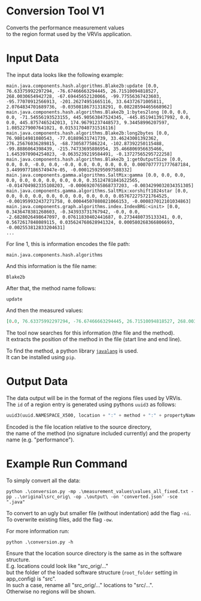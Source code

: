# Conversion Tool V1

Converts the performance measurement values  
to the region format used by the VRVis application.


# Input Data

The input data looks like the following example:  
```
main.java.components.hash.algorithms.Blake2b:update [0.0, 76.63375992297294, -76.67466663294445, 26.71510094818527, 268.0030654942728, -67.69445652120066, -99.77556367423603, -95.77070912566913, -201.26274951665116, 33.64372671005811, 2.0764834701689736, -0.03508186731318291, 0.08228594465668962]
main.java.components.hash.algorithms.Blake2b_1:bytes2long [0.0, 0.0, 0.0, -71.54556193523155, 445.90563847524345, -445.8519413917992, 0.0, 0.0, 445.8757465242013, 174.96791237448573, 9.34458996207597, 1.0852279007641021, 0.015317040731516116]
main.java.components.hash.algorithms.Blake2b:long2bytes [0.0, 76.98014981080543, -77.01889631741739, 33.46243001392362, 276.25676036289815, -68.7305877586224, -102.87392250115488, -99.8886064398439, -215.74733695886954, 35.466806956635466, 1.6453970904254023, -0.0635239219584491, -0.13727565295722258]
main.java.components.hash.algorithms.Blake2b_1:getOutputSize [0.0, 0.0, 0.0, -0.0, 0.0, -0.0, 0.0, 0.0, 0.0, 0.0, 0.0007077771777687184, 3.4499977186574947e-05, -0.0001259295097588332]
main.java.components.gamma.algorithms.SaltMix:gamma [0.0, 0.0, 0.0, 0.0, 0.0, 0.0, 0.0, 0.0, 0.0, 0.35124781841622565, -0.014704982335108203, -0.0006920765868737203, -0.0034299032034351305]
main.java.components.gamma.algorithms.SaltMix:xorshift1024star [0.0, 0.0, 0.0, 0.0, 0.0, 0.0, 0.0, 0.0, 0.0, 0.057672275721764525, -0.001959932437271758, 0.00044507080821066153, -0.000837012101034863]
main.java.components.graph.algorithms.index.IndexBRG:<init> [0.0, 0.3436478381268603, -0.343933731767942, -0.0, 0.0, -2.6828026498647097, 0.07611830402441687, 0.2734480735133341, 0.0, 0.5672617848089115, 0.035624768628941324, 0.000580268366806693, -0.002553812833204631]
...
```

For line 1, this is information encodes the file path:  
```
main.java.components.hash.algorithms
```

And this information is the file name:  
```
Blake2b
```

After that, the method name follows:
```
update
```

And then the measured values:
```json
[0.0, 76.63375992297294, -76.67466663294445, 26.71510094818527, 268.0030654942728, -67.69445652120066, -99.77556367423603, -95.77070912566913, -201.26274951665116, 33.64372671005811, 2.0764834701689736, -0.03508186731318291, 0.08228594465668962]
```

The tool now searches for this information (the file and the method).  
It extracts the position of the method in the file (start line and end line).  

To find the method, a python library [`javalang`](https://github.com/c2nes/javalang) is used.  
It can be installed using `pip`.  


# Output Data

The data output will be in the format of the regions files used by VRVis.  
The `id` of a region entry is generated using pythons `uuid3` as follows:  
```python
uuid3(uuid.NAMESPACE_X500, location + ":" + method + ":" + propertyName)
```

Encoded is the file location relative to the source directory,  
the name of the method (no signature included currently) and the property name (e.g. "performance").  


# Example Run Command

To simply convert all the data:  
```
python .\conversion.py -mp .\measurement_values\values_all_fixed.txt -pp ..\original\src_orig\ -op .\output\ -on 'converted.json' -sce ".java"
```

To convert to an ugly but smaller file (without indentation) add the flag `-ni`.  
To overwrite existing files, add the flag `-ow`.  

For more information run:  
```
python .\conversion.py -h
```

Ensure that the location source directory is the same as in the software structure.  
E.g. locations could look like "src_orig/..."  
but the folder of the loaded software structure (`root_folder` setting in app_config) is "src".  
In such a case, rename all "src_orig/..." locations to "src/...".  
Otherwise no regions will be shown.
